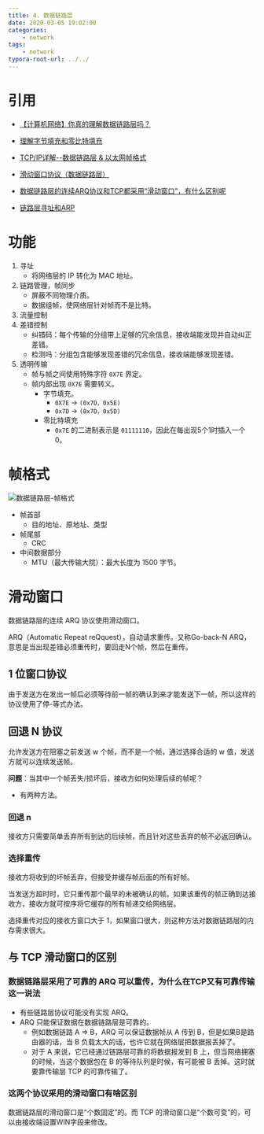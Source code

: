 ```yaml
---
title: 4. 数据链路层
date: 2020-03-05 19:02:00
categories:
	- network
tags:
	- network
typora-root-url: ../../
---
```


# 引用

- [【计算机网络】你真的理解数据链路层吗？](https://zhuanlan.zhihu.com/p/69554474)

- [理解字节填充和零比特填充](https://juejin.im/post/5e64c6136fb9a07cc97daade)

- [TCP/IP详解--数据链路层 & 以太网帧格式](https://blog.csdn.net/yusiguyuan/article/details/22785927)

- [滑动窗口协议（数据链路层）](https://blog.csdn.net/ao__ao/article/details/85094401)

- [数据链路层的连续ARQ协议和TCP都采用“滑动窗口”，有什么区别呢](https://sstompkins.wordpress.com/2010/07/09/数据链路层的连续arq协议和tcp都采用“滑动窗口”，/)

- [链路层寻址和ARP](https://www.jianshu.com/p/d51c27ed6803)

# 功能

1. 寻址
   - 将网络层的 IP 转化为 MAC 地址。
2. 链路管理，帧同步
   - 屏蔽不同物理介质。
   - 数据组帧，使网络层针对帧而不是比特。
3. 流量控制
4. 差错控制
   - 纠错码：每个传输的分组带上足够的冗余信息，接收端能发现并自动纠正差错。
   - 检测吗：分组包含能够发现差错的冗余信息，接收端能够发现差错。
5. 透明传输
   - 帧与帧之间使用特殊字符 `0X7E` 界定。
   - 帧内部出现 `0X7E` 需要转义。
     - 字节填充。
       - `0X7E` -> `(0x7D，0x5E)` 
       - `0x7D` -> `(0x7D，0x5D)`
     - 零比特填充
       - `0x7E` 的二进制表示是 `01111110`，因此在每出现5个1时插入一个0。

# 帧格式

![数据链路层-帧格式](/images/数据链路层-帧格式.png)

- 帧首部
  - 目的地址、原地址、类型
- 帧尾部
  - CRC
- 中间数据部分
  - MTU（最大传输大院）：最大长度为 1500 字节。

# 滑动窗口

数据链路层的连续 ARQ 协议使用滑动窗口。

ARQ（Automatic Repeat reQquest），自动请求重传。又称Go-back-N ARQ，意思是当出现差错必须重传时，要回走N个帧，然后在重传。

## 1 位窗口协议

由于发送方在发出一帧后必须等待前一帧的确认到来才能发送下一帧，所以这样的协议使用了停-等式办法。

## 回退 N 协议

允许发送方在阻塞之前发送 w 个帧，而不是一个帧，通过选择合适的 w 值，发送方就可以连续发送帧。

**问题**：当其中一个帧丢失/损坏后，接收方如何处理后续的帧呢？

- 有两种方法。

### 回退 n

接收方只需要简单丢弃所有到达的后续帧，而且针对这些丢弃的帧不必返回确认。

### 选择重传

接收方将收到的坏帧丢弃，但接受并缓存帧后面的所有好帧。

当发送方超时时，它只重传那个最早的未被确认的帧。如果该重传的帧正确到达接收方，接收方就可按序将它缓存的所有帧递交给网络层。

选择重传对应的接收方窗口大于 1，如果窗口很大，则这种方法对数据链路层的内存需求很大。

## 与 TCP 滑动窗口的区别

### 数据链路层采用了可靠的 ARQ 可以重传，为什么在TCP又有可靠传输这一说法

- 有些链路层协议可能没有实现 ARQ。
- ARQ 只能保证数据在数据链路层是可靠的。
  - 例如数据链路 A => B，ARQ 可以保证数据帧从 A 传到 B，但是如果B是路由器的话，当 B 负载太大的话，也许它就在网络层把数据报丢掉了。
  - 对于 A 来说，它已经通过链路层可靠的将数据报发到 B 上，但当网络拥塞的时候，当这个数据包在 B 的等待队列是时候，有可能被 B 丢掉。这时就要靠传输层 TCP 的可靠传输了。

### 这两个协议采用的滑动窗口有啥区别

数据链路层的滑动窗口是“个数固定”的。而 TCP 的滑动窗口是“个数可变”的，可以由接收端设置WIN字段来修改。
